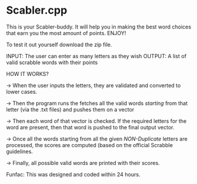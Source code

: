 # Scabler.cpp
This is your Scabler-buddy. It will help you in making the best word choices that earn you the most amount of points. ENJOY!

To test it out yourself download the zip file.

INPUT: The user can enter as many letters as they wish
OUTPUT: A list of valid scrabble words with their points

HOW IT WORKS?

-> When the user inputs the letters, they are validated and converted to lower cases.

-> Then the program runs the fetches all the valid words *starting* from that letter (via the .txt files) and pushes them on a vector

-> Then each word of that vector is checked. If the required letters for the word are present, then that word is pushed to the final
   output vector.

-> Once all the words starting from all the given *NON-Duplicate* letters are processed, the scores are computed (based on
   the official Scrabble guidelines.

-> Finally, all possible valid words are printed with their scores.


Funfac: This was designed and coded within 24 hours.
